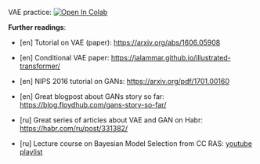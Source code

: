 VAE practice:
[![Open In Colab](https://colab.research.google.com/assets/colab-badge.svg)](https://colab.research.google.com/github/girafe-ai/ml-mipt/blob/advanced_f20/week1_12_generative/week15_VAE_practice.ipynb)

__Further readings__:

* [en] Tutorial on VAE (paper): https://arxiv.org/abs/1606.05908

* [en] Conditional VAE paper: https://jalammar.github.io/illustrated-transformer/

* [en] NIPS 2016 tutorial on GANs: https://arxiv.org/pdf/1701.00160

* [en] Great blogpost about GANs story so far: https://blog.floydhub.com/gans-story-so-far/

* [ru] Great series of articles about VAE and GAN on Habr: https://habr.com/ru/post/331382/

* [ru] Lecture course on Bayesian Model Selection from CC RAS: [youtube playlist](https://www.youtube.com/playlist?list=PLk4h7dmY2eYH9RtoKGzxHKji0GLiBzSlZ)
